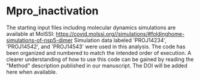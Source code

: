 # Mpro_inactivation
The starting input files including molecular dynamics simulations are available at MolSSI: https://covid.molssi.org//simulations/#foldinghome-simulations-of-nsp5-dimer
Simulation data labeled 'PROJ14234', 'PROJ14542', and 'PROJ14543' were used in this analysis. 
The code has been organized and numbered to match the intended order of execution. A clearer understanding of how to use this code can be gained by reading the "Method" description published in our manuscript. The DOI will be added here when available.
